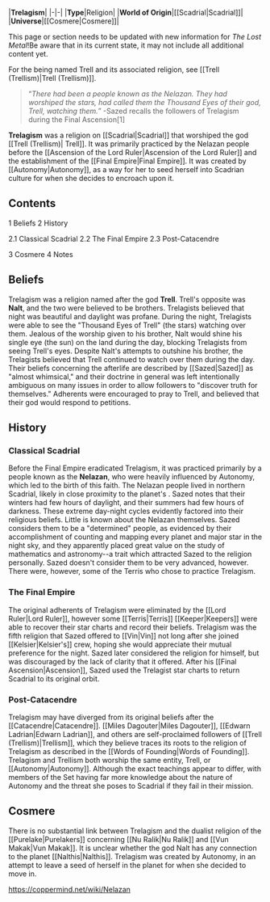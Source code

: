 |**Trelagism**|
|-|-|
|**Type**|Religion|
|**World of Origin**|[[Scadrial\|Scadrial]]|
|**Universe**|[[Cosmere\|Cosmere]]|

This page or section needs to be updated with new information for *The Lost Metal*!Be aware that in its current state, it may not include all additional content yet.

For the being named Trell and its associated religion, see [[Trell (Trellism)\|Trell (Trellism)]].
>“*There had been a people known as the Nelazan. They had worshiped the stars, had called them the Thousand Eyes of their god, Trell, watching them.*”
\-Sazed recalls the followers of Trelagism during the Final Ascension[1]


**Trelagism** was a religion on [[Scadrial\|Scadrial]] that worshiped the god [[Trell (Trellism)\| Trell]]. It was primarily practiced by the Nelazan people before the [[Ascension of the Lord Ruler\|Ascension of the Lord Ruler]] and the establishment of the [[Final Empire\|Final Empire]].
It was created by [[Autonomy\|Autonomy]], as a way for her to seed herself into Scadrian culture for when she decides to encroach upon it.


## Contents

1 Beliefs
2 History

2.1 Classical Scadrial
2.2 The Final Empire
2.3 Post-Catacendre


3 Cosmere
4 Notes


## Beliefs
Trelagism was a  religion named after the god **Trell**. Trell's opposite was **Nalt**, and the two were believed to be brothers. Trelagists believed that night was beautiful and daylight was profane. During the night, Trelagists were able to see the "Thousand Eyes of Trell" (the stars) watching over them. Jealous of the worship given to his brother, Nalt would shine his single eye (the sun) on the land during the day, blocking Trelagists from seeing Trell's eyes. Despite Nalt's attempts to outshine his brother, the Trelagists believed that Trell continued to watch over them during the day.
Their beliefs concerning the afterlife are described by [[Sazed\|Sazed]] as "almost whimsical," and their doctrine in general was left intentionally ambiguous on many issues in order to allow followers to "discover truth for themselves." Adherents were encouraged to pray to Trell, and believed that their god would respond to petitions.

## History
### Classical Scadrial
Before the Final Empire eradicated Trelagism, it was practiced primarily by a people known as the **Nelazan**, who were heavily influenced by Autonomy, which led to the birth of this faith. The Nelazan people lived in northern Scadrial, likely in close proximity to the planet's . Sazed notes that their winters had few hours of daylight, and their summers had few hours of darkness. These extreme day-night cycles evidently factored into their religious beliefs. Little is known about the Nelazan themselves. Sazed considers them to be a "determined" people, as evidenced by their accomplishment of counting and mapping every planet and major star in the night sky, and they apparently placed great value on the study of mathematics and astronomy--a trait which attracted Sazed to the religion personally. Sazed doesn't consider them to be very advanced, however. There were, however, some of the Terris who chose to practice Trelagism.

### The Final Empire
The original adherents of Trelagism were eliminated by the [[Lord Ruler\|Lord Ruler]], however some [[Terris\|Terris]] [[Keeper\|Keepers]] were able to recover their star charts and record their beliefs. Trelagism was the fifth religion that Sazed offered to [[Vin\|Vin]] not long after she joined [[Kelsier\|Kelsier's]] crew, hoping she would appreciate their mutual preference for the night. Sazed later considered the religion for himself, but was discouraged by the lack of clarity that it offered. After his [[Final Ascension\|Ascension]], Sazed used the Trelagist star charts to return Scadrial to its original orbit.

### Post-Catacendre
Trelagism may have diverged from its original beliefs after the [[Catacendre\|Catacendre]]. [[Miles Dagouter\|Miles Dagouter]], [[Edwarn Ladrian\|Edwarn Ladrian]], and others are self-proclaimed followers of [[Trell (Trellism)\|Trellism]], which they believe traces its roots to the religion of Trelagism as described in the [[Words of Founding\|Words of Founding]].
Trelagism and Trellism both worship the same entity, Trell, or [[Autonomy\|Autonomy]]. Although the exact teachings appear to differ, with members of the Set having far more knowledge about the nature of Autonomy and the threat she poses to Scadrial if they fail in their mission.

## Cosmere
There is no substantial link between Trelagism and the dualist religion of the [[Purelake\|Purelakers]] concerning [[Nu Ralik\|Nu Ralik]] and [[Vun Makak\|Vun Makak]]. It is unclear whether the god Nalt has any connection to the planet [[Nalthis\|Nalthis]].
Trelagism was created by Autonomy, in an attempt to leave a seed of herself in the planet for when she decided to move in.



https://coppermind.net/wiki/Nelazan